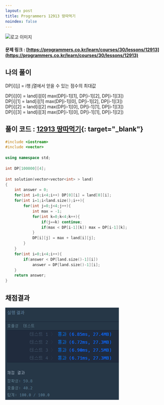 ```yaml
---
layout: post
title: Programmers 12913 땅따먹기
noindex: false
---
```

![로고 이미지](https://s3.ap-northeast-2.amazonaws.com/grepp-cloudfront/programmers_imgs/design/logo.jpg)

#### 문제 링크 : [https://programmers.co.kr/learn/courses/30/lessons/12913](https://programmers.co.kr/learn/courses/30/lessons/12913)


## 나의 풀이

DP[i][j] = i행 j열에서 얻을 수 있는 점수의 최대값                        

DP[i][0] = land[i][0] max(DP[i-1][1], DP[i-1][2], DP[i-1][3])                      
DP[i][1] = land[i][1] max(DP[i-1][0], DP[i-1][2], DP[i-1][3])               
DP[i][2] = land[i][2] max(DP[i-1][0], DP[i-1][1], DP[i-1][3])               
DP[i][3] = land[i][3] max(DP[i-1][0], DP[i-1][1], DP[i-1][2])                  


## 풀이 코드 : [12913 땅따먹기](https://github.com/sun-pyo/algorithm/blob/main/programmers/12913.cpp){: target="_blank"}

```c++
#include <iostream>
#include <vector>

using namespace std;

int DP[100000][4];

int solution(vector<vector<int> > land)
{
    int answer = 0;
    for(int i=0;i<4;i++) DP[0][i] = land[0][i];
    for(int i=1;i<land.size();i++){
        for(int j=0;j<4;j++){
            int max = -1;
            for(int k=0;k<4;k++){
                if(j==k) continue;
                if(max < DP[i-1][k]) max = DP[i-1][k]; 
            }
            DP[i][j] = max + land[i][j];
        }
    }
    for(int i=0;i<4;i++){
        if(answer < DP[land.size()-1][i])
            answer = DP[land.size()-1][i];
    }
    return answer;
}
```


## 채점결과

![42586](\algorithm\img\programmers_12913.PNG)
